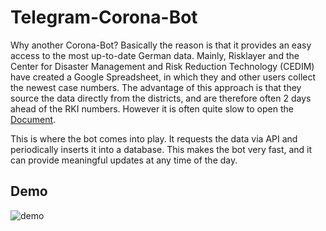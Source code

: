 # Telegram-Corona-Bot

Why another Corona-Bot? Basically the reason is that it provides an easy access to the most up-to-date German data. Mainly, Risklayer and the Center for Disaster Management and Risk Reduction Technology (CEDIM) have created a Google Spreadsheet, in which they and other users collect the newest case numbers. The advantage of this approach is that they source the data directly from the districts, and are therefore often 2 days ahead of the RKI numbers. However it is often quite slow to open the [Document](https://docs.google.com/spreadsheets/d/1wg-s4_Lz2Stil6spQEYFdZaBEp8nWW26gVyfHqvcl8s/edit#gid=0).

This is where the bot comes into play. It requests the data via API and periodically inserts it into a database. This makes the bot very fast, and it can provide meaningful updates at any time of the day.

## Demo

![demo](bot.gif)





